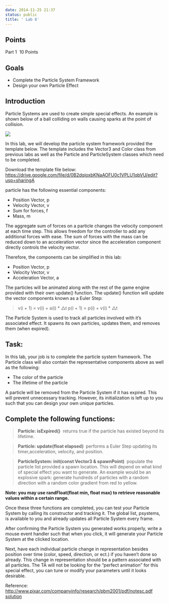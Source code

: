 ```yaml
---
date: 2014-11-25 21:37
status: public
title: '­ Lab 6'
---
```


Points
-
 Part 1 ­ 10 Points


Goals
-
+ Complete the Particle System Framework
+ Design your own Particle Effect

Introduction
-
Particle Systems are used to create simple special effects. An example is shown below
of a ball colliding on walls causing sparks at the point of collision.

![](~/QQ图片20141125220342.png)

In this lab, we will develop the particle system framework provided the template below.
The template includes the Vector3 and Color class from previous labs as well as the
Particle and ParticleSystem classes which need to be completed.


Download the template file below:
https://drive.google.com/file/d/0B2dqioxbKNaAOFU0c1VPLU1qbVU/edit?usp=sharingA

 particle has the following essential components:
+ Position Vector, p
+ Velocity Vector, v
+ Sum for forces, f
+ Mass, m


The aggregate sum of forces on a particle changes the velocity component at each time
step. This allows freedom for the controller to add any additional forces with ease. The
sum of forces with the mass can be reduced down to an acceleration vector since the
acceleration component directly controls the velocity vector.


Therefore, the components can be simplified in this lab:
+ Position Vector, p
+ Velocity Vector, v
+ Acceleration Vector, a


The particles will be animated along with the rest of the game engine provided with their
own update() function. The update() function will update the vector components known
as a Euler Step:


> v(i + 1) = v(i) + a(i) * △t
> p(i + 1) = p(i) + v(i) * △t


The Particle System is used to track all particles involved with it’s associated effect. It
spawns its own particles, updates them, and removes them (when expired).


Task:
-
In this lab, your job is to complete the particle system framework. The Particle
class will also contain the representative components above as well as the following:
+ The color of the particle
+ The lifetime of the particle


A particle will be removed from the Particle System if it has expired. This will prevent
unnecessary tracking. However, its initialization is left up to you such that you can
design your own unique particles.


Complete the following functions:
-
> <strong>Particle: isExpired()</strong>
 ­ returns true if the particle has existed beyond its lifetime.
 
><strong> Particle: update(float elapsed) </strong>
­ performs a Euler Step updating its timer,acceleration, velocity, and position.

> <strong> ParticleSystem: init(const Vector3 & spawnPoint) ­</strong>
populate the particle list provided a spawn location. This will depend on what kind of special effect you want to generate. An example would be an explosive spark: generate hundreds of particles with a random direction with a random color gradient from red to yellow.

<strong>Note: you may use randFloat(float min, float max) to retrieve reasonable values within a certain range.</strong>

Once these three functions are completed, you can test your Particle System by calling
its constructor and tracking it. The global list, psystems, is available to you and already
updates all Particle System every frame.


After confirming the Particle System you generated works properly, write a mouse event
handler such that when you click, it will generate your Particle System at the clicked
location.


Next, have each individual particle change in representation besides position over time
(color, speed, direction, or ect.) if you haven’t done so already. This change in
representation should be a pattern associated with all particles. The TA will not be
looking for the “perfect animation” for this special effect, you can tune or modify your
parameters until it looks desirable.

Reference:
http://www.pixar.com/companyinfo/research/pbm2001/pdf/notesc.pdf
<a href = "https://github.com/csseryang/newfile/blob/master/lab6.cpp">solution</a>


